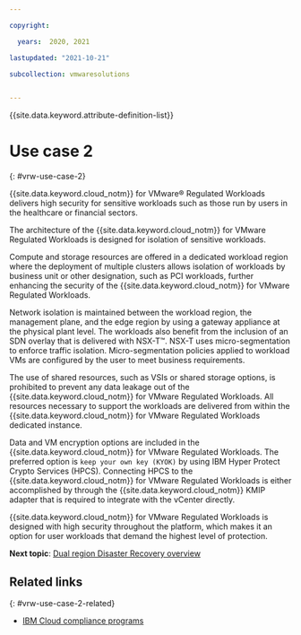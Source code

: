 ```yaml
---

copyright:

  years:  2020, 2021

lastupdated: "2021-10-21"

subcollection: vmwaresolutions


---
```


{{site.data.keyword.attribute-definition-list}}

# Use case 2
{: #vrw-use-case-2}

{{site.data.keyword.cloud_notm}} for VMware® Regulated Workloads delivers high security for sensitive workloads such as those run by users in the healthcare or financial sectors.

The architecture of the {{site.data.keyword.cloud_notm}} for VMware Regulated Workloads is designed for isolation of sensitive workloads.

Compute and storage resources are offered in a dedicated workload region where the deployment of multiple clusters allows isolation of workloads by business unit or other designation, such as PCI workloads, further enhancing the security of the {{site.data.keyword.cloud_notm}} for VMware Regulated Workloads.

Network isolation is maintained between the workload region, the management plane, and the edge region by using a gateway appliance at the physical plant level. The workloads also benefit from the inclusion of an SDN overlay that is delivered with NSX-T™. NSX-T uses micro-segmentation to enforce traffic isolation. Micro-segmentation policies applied to workload VMs are configured by the user to meet business requirements.

The use of shared resources, such as VSIs or shared storage options, is prohibited to prevent any data leakage out of the {{site.data.keyword.cloud_notm}} for VMware Regulated Workloads. All resources necessary to support the workloads are delivered from within the {{site.data.keyword.cloud_notm}} for VMware Regulated Workloads dedicated instance.

Data and VM encryption options are included in the {{site.data.keyword.cloud_notm}} for VMware Regulated Workloads. The preferred option is `keep your own key (KYOK)` by using IBM Hyper Protect Crypto Services (HPCS). Connecting HPCS to the {{site.data.keyword.cloud_notm}} for VMware Regulated Workloads is either accomplished by through the {{site.data.keyword.cloud_notm}} KMIP adapter that is required to integrate with the vCenter directly.

{{site.data.keyword.cloud_notm}} for VMware Regulated Workloads is designed with high security throughout the platform, which makes it an option for user workloads that demand the highest level of protection.

**Next topic**: [Dual region Disaster Recovery overview](/docs/vmwaresolutions?topic=vmwaresolutions-vrw-dualregion-overview)

## Related links
{: #vrw-use-case-2-related}

* [IBM Cloud compliance programs](https://www.ibm.com/cloud/compliance)
